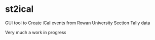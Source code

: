 # st2ical
GUI tool to Create iCal events from Rowan University Section Tally data

Very much a work in progress